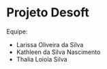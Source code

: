 # Projeto Desoft
Equipe:
- Larissa Oliveira da Silva
- Kathleen da Silva Nascimento
- Thalia Loiola Silva
